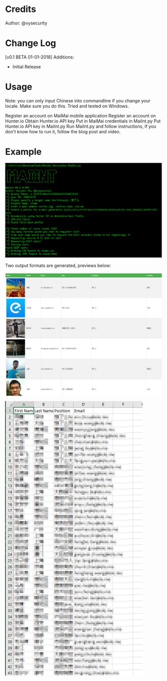 # Credits

Author: @vysecurity

# Change Log

[v0.1 BETA 01-01-2018]
Additions:
* Initial Release

# Usage

Note: you can only input Chinese into commandline if you change your locale. Make sure you do this. Tried and tested on Windows.

Register an account on MaiMai mobile application
Register an account on Hunter.io
Obtain Hunter.io API key
Put in MaiMai credentials in MaiInt.py
Put Hunter.io API key in MaiInt.py
Run MaiInt.py and follow instructions, if you don't know how to run it, follow the blog post and video.

# Example

![alt text](images/tool-run.png "MaiInt Tool Run")

Two output formats are generated, previews below:

![alt text](images/html-report.png "MaiInt HTML Report Output")

![alt text](images/csv-report.png "MaiInt CSV Report Output")